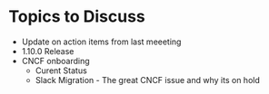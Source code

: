 # Topics to Discuss

- Update on action items from last meeeting
- 1.10.0 Release
- CNCF onboarding
  - Curent Status
  - Slack Migration - The great CNCF issue and why its on hold
